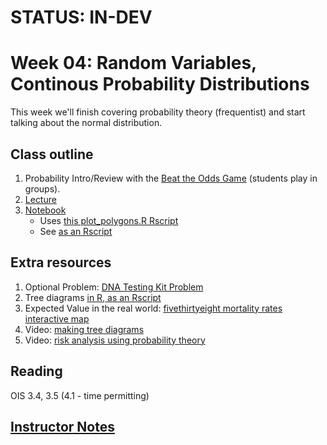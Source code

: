 # STATUS: IN-DEV

# Week 04: Random Variables, Continous Probability Distributions

This week we'll finish covering probability theory (frequentist) and start talking about the normal distribution.

## Class outline
 
 1. Probability Intro/Review with the [Beat the Odds Game](http://d3tt741pwxqwm0.cloudfront.net/WGBH/mgbh/mgbh_int_beatodds/index.html) (students play in groups).
 1. [Lecture](lecture4_f2019_toupload_part1_uptoRandomVars.pdf)
 1. [Notebook](prep_notebook_normalDistribution.ipynb)
    * Uses [this plot_polygons.R Rscript](plot_polygons.R)
	* See [as an Rscript](Rscripts/prepNotes_part2_beginningNormalDistribution.R)
 
## Extra resources

 1. Optional Problem: [DNA Testing Kit Problem](dna_testing_treeProblem.pdf)
 1. Tree diagrams [in R, as an Rscript](Rscripts/prepNotes_part1_treeDiagrams_onlyIfWeHaveTime.R)
 1. Expected Value in the real world: [fivethirtyeight mortality rates interactive map](https://projects.fivethirtyeight.com/mortality-rates-united-states/)
 1. Video: [making tree diagrams](https://www.youtube.com/watch?v=PVF5QBMF4lk&feature=youtu.be)
 1. Video: [risk analysis using probability theory](https://thinktv.pbslearningmedia.org/resource/mgbh-math-ee-sprisk/probability-risk-analysis/#.Xpx91dNKjKZ)


## Reading

OIS 3.4, 3.5  (4.1 - time permitting)

## [Instructor Notes](instructor_notes.md)

